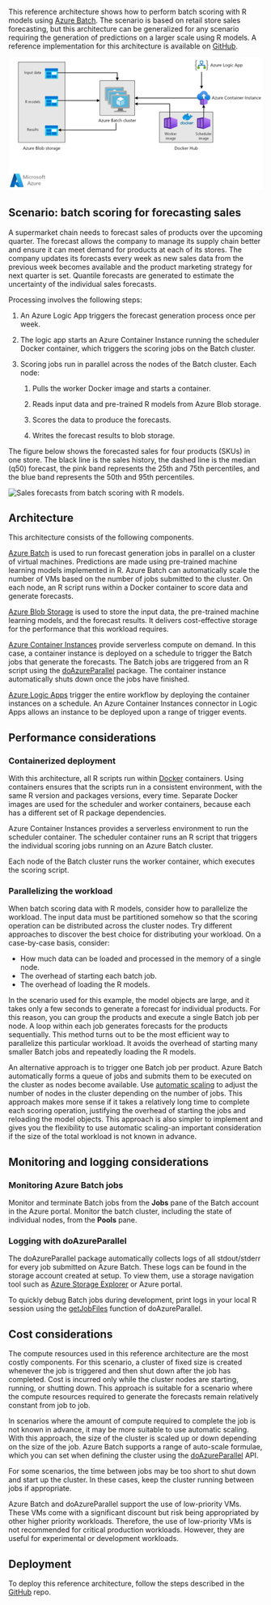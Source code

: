 


This reference architecture shows how to perform batch scoring with R models using [Azure Batch][batch]. The scenario is based on retail store sales forecasting, but this architecture can be generalized for any scenario requiring the generation of predictions on a larger scale using R models. A reference implementation for this architecture is available on
[GitHub][github].

![Architecture diagram: batch scoring with R models on Azure.][0]

## Scenario: batch scoring for forecasting sales

A supermarket chain needs to forecast sales of products over the upcoming quarter. The forecast allows the company to manage its supply chain better and ensure it can meet demand for products at each of its stores. The company updates its forecasts every week as new sales data from the previous week becomes available and the product marketing strategy for next quarter is set. Quantile forecasts are generated to estimate the uncertainty of the individual sales forecasts.

Processing involves the following steps:

1. An Azure Logic App triggers the forecast generation process once per week.

1. The logic app starts an Azure Container Instance running the scheduler Docker container, which triggers the scoring jobs on the Batch cluster.

1. Scoring jobs run in parallel across the nodes of the Batch cluster. Each node:

    1. Pulls the worker Docker image and starts a container.

    1. Reads input data and pre-trained R models from Azure Blob storage.

    1. Scores the data to produce the forecasts.

    1. Writes the forecast results to blob storage.

The figure below shows the forecasted sales for four products (SKUs) in one store. The black line is the sales history, the dashed line is the median (q50) forecast, the pink band represents the 25th and 75th percentiles, and the blue band represents the 50th and 95th percentiles.

![Sales forecasts from batch scoring with R models.][1]

## Architecture

This architecture consists of the following components.

[Azure Batch][batch] is used to run forecast generation jobs in parallel on a cluster of virtual machines. Predictions are made using pre-trained machine learning models implemented in R. Azure Batch can automatically scale the number of VMs based on the number of jobs submitted to the cluster. On each node, an R script runs within a Docker container to score data and generate forecasts.

[Azure Blob Storage][blob] is used to store the input data, the pre-trained machine learning models, and the forecast results. It delivers cost-effective storage for the performance that this workload requires.

[Azure Container Instances][aci] provide serverless compute on demand. In this case, a container instance is
deployed on a schedule to trigger the Batch jobs that generate the forecasts. The Batch jobs are triggered from an R script using the [doAzureParallel][doAzureParallel] package. The container instance automatically shuts down once the jobs have finished.

[Azure Logic Apps][logic-apps] trigger the entire workflow by deploying the container instances on a schedule. An Azure Container Instances connector in Logic Apps allows an instance to be deployed upon a range of trigger events.

## Performance considerations

### Containerized deployment

With this architecture, all R scripts run within [Docker](https://www.docker.com/) containers. Using containers ensures that the scripts run in a consistent environment, with the same R version and packages versions, every time. Separate Docker images are used for the scheduler and worker containers, because each has a different set of R package dependencies.

Azure Container Instances provides a serverless environment to run the scheduler container. The scheduler container runs an R script that triggers the individual scoring jobs running on an Azure Batch cluster.

Each node of the Batch cluster runs the worker container, which executes the scoring script.

### Parallelizing the workload

When batch scoring data with R models, consider how to parallelize the workload. The input data must be partitioned somehow so that the scoring operation can be distributed across the cluster nodes. Try different approaches to discover the best choice for distributing your workload. On a case-by-case basis, consider:

- How much data can be loaded and processed in the memory of a single node.
- The overhead of starting each batch job.
- The overhead of loading the R models.

In the scenario used for this example, the model objects are large, and it takes only a few seconds to generate a forecast for individual products. For this reason, you can group the products and execute a single Batch job per node. A loop within each job generates forecasts for the products sequentially. This method turns out to be the most efficient way to parallelize this particular workload. It avoids the overhead of starting many smaller Batch jobs and repeatedly loading the R models.

An alternative approach is to trigger one Batch job per product. Azure Batch automatically forms a queue of jobs and submits them to be executed on the cluster as nodes become available. Use [automatic scaling][autoscale] to adjust the number of nodes in the cluster depending on the number of jobs. This approach makes more sense if it takes a relatively long time to complete each scoring operation, justifying the overhead of starting the jobs and reloading the model objects. This approach is also simpler to implement and gives you the flexibility to use automatic scaling-an important consideration if the size of the total workload is not known in advance.

## Monitoring and logging considerations

### Monitoring Azure Batch jobs

Monitor and terminate Batch jobs from the **Jobs** pane of the Batch account in the Azure portal. Monitor the batch cluster, including the state of individual nodes, from the **Pools** pane.

### Logging with doAzureParallel

The doAzureParallel package automatically collects logs of all stdout/stderr for every job submitted on Azure Batch. These logs can be found in the storage account created at setup. To view them, use a storage navigation tool such as [Azure Storage Explorer][storage-explorer] or Azure portal.

To quickly debug Batch jobs during development, print logs in your local R session using the [getJobFiles][getJobFiles] function of doAzureParallel.

## Cost considerations

The compute resources used in this reference architecture are the most costly components. For this scenario, a cluster of fixed size is created whenever the job is triggered and then shut down after the job has completed. Cost is incurred only while the cluster nodes are starting, running, or shutting down. This approach is suitable for a scenario where the compute resources required to generate the forecasts remain relatively constant from job to job.

In scenarios where the amount of compute required to complete the job is not known in advance, it may be more suitable to use automatic scaling. With this approach, the size of the cluster is scaled up or down depending on the size of the job. Azure Batch supports a range of auto-scale formulae, which you can set when defining the cluster using the
[doAzureParallel][doAzureParallel] API.

For some scenarios, the time between jobs may be too short to shut down and start up the cluster. In these cases, keep the cluster running between jobs if appropriate.

Azure Batch and doAzureParallel support the use of low-priority VMs. These VMs come with a significant discount but risk being appropriated by other higher priority workloads. Therefore, the use of low-priority VMs is not recommended for critical production workloads. However, they are useful for experimental or development workloads.

## Deployment

To deploy this reference architecture, follow the steps described in the [GitHub][github] repo.

[0]: ./_images/batch-scoring-r-models.png
[1]: ./_images/sales-forecasts.png
[aci]: /azure/container-instances/container-instances-overview
[autoscale]: /azure/batch/batch-automatic-scaling
[batch]: /azure/batch/batch-technical-overview
[blob]: /azure/storage/blobs/storage-blobs-introduction
[doAzureParallel]: https://github.com/Azure/doAzureParallel/blob/master/docs/32-autoscale.md
[getJobFiles]: /azure/machine-learning/service/how-to-train-ml-models
[github]: https://github.com/Azure/RBatchScoring
[logic-apps]: /azure/logic-apps/logic-apps-overview
[storage-explorer]: /azure/vs-azure-tools-storage-manage-with-storage-explorer?tabs=windows